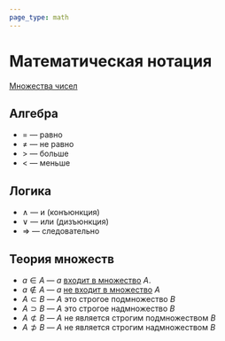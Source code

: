 ```yaml
---
page_type: math
---
```

# Математическая нотация

[Множества чисел](20221030192444.md)

## Алгебра

* $=$ — равно
* $\not =$ — не равно
* $>$ — больше
* $<$ — меньше

## Логика

* $\land$ — и (конъюнкция)
* $\lor$ — или (дизъюнкция)
* $\Rightarrow$ — следовательно

## Теория множеств

* $a \in A$ — $a$ [входит в множество](20221031233633.md) $A$.
* $a \notin A$ — $a$ [не входит в множество](20221031233633.md) $A$
* $A \subset B$ — $A$ это строгое подмножество $B$
* $A \supset B$ — $A$ это строгое надмножество $B$
* $A \not \subset B$ — $A$ не является строгим подмножеством $B$
* $A \not \supset B$ — $A$ не является строгим надмножеством $B$

